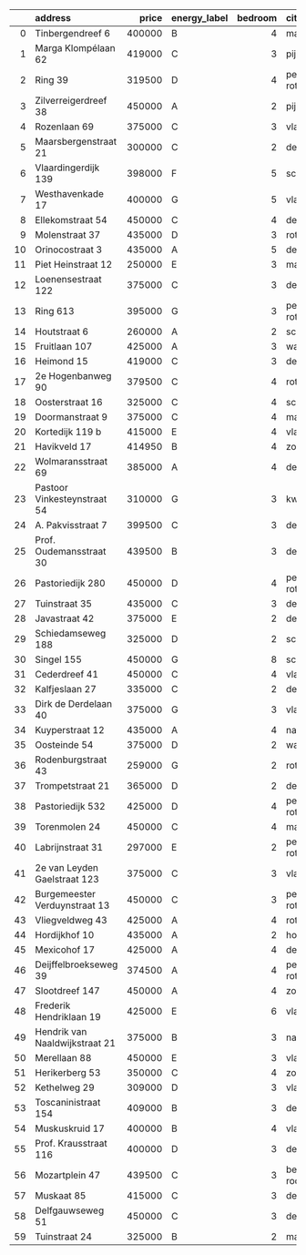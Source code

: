 |    | address                        |   price | energy_label   |   bedroom | city                |   house_age |   house_id |
|---:|:-------------------------------|--------:|:---------------|----------:|:--------------------|------------:|-----------:|
|  0 | Tinbergendreef 6               |  400000 | B              |         4 | maassluis           |          47 |   43438922 |
|  1 | Marga Klompélaan 62            |  419000 | C              |         3 | pijnacker           |          33 |   43433724 |
|  2 | Ring 39                        |  319500 | D              |         4 | pernis-rotterdam    |          63 |   43444466 |
|  3 | Zilverreigerdreef 38           |  450000 | A              |         2 | pijnacker           |           4 |   43550055 |
|  4 | Rozenlaan 69                   |  375000 | C              |         3 | vlaardingen         |          96 |   43442842 |
|  5 | Maarsbergenstraat 21           |  300000 | C              |         2 | den-haag            |          75 |   43437640 |
|  6 | Vlaardingerdijk 139            |  398000 | F              |         5 | schiedam            |          95 |   43418579 |
|  7 | Westhavenkade 17               |  400000 | G              |         5 | vlaardingen         |         124 |   42196845 |
|  8 | Ellekomstraat 54               |  450000 | C              |         4 | den-haag            |          91 |   43556306 |
|  9 | Molenstraat 37                 |  435000 | D              |         3 | rotterdam           |          73 |   43558636 |
| 10 | Orinocostraat 3                |  435000 | A              |         5 | delft               |          43 |   43443331 |
| 11 | Piet Heinstraat 12             |  250000 | E              |         3 | maassluis           |         114 |   43432615 |
| 12 | Loenensestraat 122             |  375000 | C              |         3 | den-haag            |         118 |   42324079 |
| 13 | Ring 613                       |  395000 | G              |         3 | pernis-rotterdam    |          97 |   43496243 |
| 14 | Houtstraat 6                   |  260000 | A              |         2 | schiedam            |         146 |   43556462 |
| 15 | Fruitlaan 107                  |  425000 | A              |         3 | wateringen          |          23 |   43443368 |
| 16 | Heimond 15                     |  419000 | C              |         3 | de-lier             |          64 |   43551924 |
| 17 | 2e Hogenbanweg 90              |  379500 | C              |         4 | rotterdam           |          70 |   43447444 |
| 18 | Oosterstraat 16                |  325000 | C              |         4 | schiedam            |         140 |   43434957 |
| 19 | Doormanstraat 9                |  375000 | C              |         4 | maasdijk            |          52 |   43432963 |
| 20 | Kortedijk 119 b                |  415000 | E              |         4 | vlaardingen         |          60 |   43555132 |
| 21 | Havikveld 17                   |  414950 | B              |         4 | zoetermeer          |          41 |   43448775 |
| 22 | Wolmaransstraat 69             |  385000 | A              |         4 | den-haag            |          30 |   43449520 |
| 23 | Pastoor Vinkesteynstraat 54    |  310000 | G              |         3 | kwintsheul          |          86 |   43459042 |
| 24 | A. Pakvisstraat 7              |  399500 | C              |         3 | den-haag            |          42 |   43496246 |
| 25 | Prof. Oudemansstraat 30        |  439500 | B              |         3 | delft               |          72 |   43434587 |
| 26 | Pastoriedijk 280               |  450000 | D              |         4 | pernis-rotterdam    |         124 |   42316553 |
| 27 | Tuinstraat 35                  |  435000 | C              |         3 | delft               |         112 |   43431911 |
| 28 | Javastraat 42                  |  375000 | E              |         2 | delft               |         105 |   43556290 |
| 29 | Schiedamseweg 188              |  325000 | D              |         2 | schiedam            |         101 |   43411560 |
| 30 | Singel 155                     |  450000 | G              |         8 | schiedam            |         138 |   43411413 |
| 31 | Cederdreef 41                  |  450000 | C              |         4 | vlaardingen         |          48 |   43446865 |
| 32 | Kalfjeslaan 27                 |  335000 | C              |         2 | delft               |          45 |   43428575 |
| 33 | Dirk de Derdelaan 40           |  375000 | G              |         3 | vlaardingen         |          65 |   43406419 |
| 34 | Kuyperstraat 12                |  435000 | A              |         4 | naaldwijk           |          40 |   43449903 |
| 35 | Oosteinde 54                   |  375000 | D              |         2 | wateringen          |         191 |   43421230 |
| 36 | Rodenburgstraat 43             |  259000 | G              |         2 | rotterdam           |          96 |   43437968 |
| 37 | Trompetstraat 21               |  365000 | D              |         2 | delft               |         121 |   43558122 |
| 38 | Pastoriedijk 532               |  425000 | D              |         4 | pernis-rotterdam    |        2024 |   43405993 |
| 39 | Torenmolen 24                  |  450000 | C              |         4 | maassluis           |          37 |   43448873 |
| 40 | Labrijnstraat 31               |  297000 | E              |         2 | pernis-rotterdam    |          91 |   43550793 |
| 41 | 2e van Leyden Gaelstraat 123   |  375000 | C              |         3 | vlaardingen         |          98 |   43442858 |
| 42 | Burgemeester Verduynstraat 13  |  450000 | C              |         3 | pernis-rotterdam    |          72 |   43441915 |
| 43 | Vliegveldweg 43                |  425000 | A              |         4 | rotterdam           |          65 |   43473799 |
| 44 | Hordijkhof 10                  |  435000 | A              |         2 | honselersdijk       |          23 |   43403708 |
| 45 | Mexicohof 17                   |  425000 | A              |         4 | delft               |          43 |   43447586 |
| 46 | Deijffelbroekseweg 39          |  374500 | A              |         4 | pernis-rotterdam    |          19 |   43551040 |
| 47 | Slootdreef 147                 |  450000 | A              |         4 | zoetermeer          |          46 |   43434643 |
| 48 | Frederik Hendriklaan 19        |  425000 | E              |         6 | vlaardingen         |          56 |   43449671 |
| 49 | Hendrik van Naaldwijkstraat 21 |  375000 | B              |         3 | naaldwijk           |          67 |   43447008 |
| 50 | Merellaan 88                   |  450000 | E              |         3 | vlaardingen         |          68 |   43550516 |
| 51 | Herikerberg 53                 |  350000 | C              |         4 | zoetermeer          |          52 |   43557286 |
| 52 | Kethelweg 29                   |  309000 | D              |         3 | vlaardingen         |          91 |   43452830 |
| 53 | Toscaninistraat 154            |  409000 | B              |         3 | den-haag            |          44 |   43434144 |
| 54 | Muskuskruid 17                 |  400000 | B              |         4 | vlaardingen         |          39 |   43434571 |
| 55 | Prof. Krausstraat 116          |  400000 | D              |         3 | delft               |          72 |   43441501 |
| 56 | Mozartplein 47                 |  439500 | C              |         3 | berkel-en-rodenrijs |          52 |   43448936 |
| 57 | Muskaat 85                     |  415000 | C              |         3 | de-lier             |          37 |   43550860 |
| 58 | Delfgauwseweg 51               |  450000 | C              |         3 | delft               |         123 |   43551870 |
| 59 | Tuinstraat 24                  |  325000 | B              |         2 | maassluis           |          46 |   43449956 |